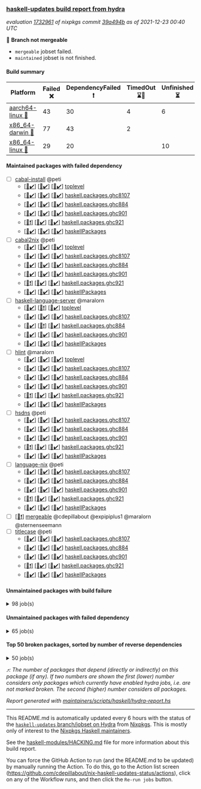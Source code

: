 ### [haskell-updates build report from hydra](https://hydra.nixos.org/jobset/nixpkgs/haskell-updates)
*evaluation [1732961](https://hydra.nixos.org/eval/1732961) of nixpkgs commit [39a494b](https://github.com/NixOS/nixpkgs/commits/39a494bfe14c7b058e243912bafd6890bfeb60eb) as of 2021-12-23 00:40 UTC*

:red_circle: **Branch not mergeable**
  * `mergeable` jobset failed.
  * `maintained` jobset is not finished.

#### Build summary

 | Platform | Failed :x: | DependencyFailed :heavy_exclamation_mark: | TimedOut :hourglass::no_entry_sign: | Unfinished :hourglass_flowing_sand: | Success :heavy_check_mark: | 
 | --- | --- | --- | --- | --- | --- | 
 | [aarch64-linux :iphone:](https://hydra.nixos.org/eval/1732961?filter=.aarch64-linux) | 43 | 30 | 4 | 6 | 7097 | 
 | [x86_64-darwin :apple:](https://hydra.nixos.org/eval/1732961?filter=.x86_64-darwin) | 77 | 43 | 2 |  | 6996 | 
 | [x86_64-linux :penguin:](https://hydra.nixos.org/eval/1732961?filter=.x86_64-linux) | 29 | 20 |  | 10 | 7154 | 
#### Maintained packages with failed dependency
- [ ] [cabal-install](https://hydra.nixos.org/eval/1732961?filter=cabal-install) @peti
  - [[:iphone::heavy_check_mark:]](https://hydra.nixos.org/build/161842705) [[:apple::heavy_check_mark:]](https://hydra.nixos.org/build/161829849) [[:penguin::heavy_check_mark:]](https://hydra.nixos.org/build/161842586) [toplevel](https://hydra.nixos.org/eval/1732961?filter=cabal-install)
  - [[:iphone::heavy_check_mark:]](https://hydra.nixos.org/build/161830776) [[:apple::heavy_check_mark:]](https://hydra.nixos.org/build/161829620) [[:penguin::heavy_check_mark:]](https://hydra.nixos.org/build/161833395) [haskell.packages.ghc8107](https://hydra.nixos.org/eval/1732961?filter=haskell.packages.ghc8107.cabal-install)
  - [[:iphone::heavy_check_mark:]](https://hydra.nixos.org/build/161835203) [[:apple::heavy_check_mark:]](https://hydra.nixos.org/build/161840881) [[:penguin::heavy_check_mark:]](https://hydra.nixos.org/build/161843010) [haskell.packages.ghc884](https://hydra.nixos.org/eval/1732961?filter=haskell.packages.ghc884.cabal-install)
  - [[:iphone::heavy_check_mark:]](https://hydra.nixos.org/build/161834916) [[:apple::heavy_check_mark:]](https://hydra.nixos.org/build/161843542) [[:penguin::heavy_check_mark:]](https://hydra.nixos.org/build/161828750) [haskell.packages.ghc901](https://hydra.nixos.org/eval/1732961?filter=haskell.packages.ghc901.cabal-install)
  - [[:iphone::heavy_exclamation_mark:]](https://hydra.nixos.org/build/161841251) [[:apple::heavy_check_mark:]](https://hydra.nixos.org/build/161832034) [[:penguin::heavy_check_mark:]](https://hydra.nixos.org/build/161836387) [haskell.packages.ghc921](https://hydra.nixos.org/eval/1732961?filter=haskell.packages.ghc921.cabal-install)
  - [[:iphone::heavy_check_mark:]](https://hydra.nixos.org/build/161828902) [[:apple::heavy_check_mark:]](https://hydra.nixos.org/build/161833388) [[:penguin::heavy_check_mark:]](https://hydra.nixos.org/build/161843015) [haskellPackages](https://hydra.nixos.org/eval/1732961?filter=haskellPackages.cabal-install)
- [ ] [cabal2nix](https://hydra.nixos.org/eval/1732961?filter=cabal2nix) @peti
  - [[:iphone::heavy_check_mark:]](https://hydra.nixos.org/build/161973765) [[:apple::heavy_check_mark:]](https://hydra.nixos.org/build/161973759) [[:penguin::heavy_check_mark:]](https://hydra.nixos.org/build/161973763) [toplevel](https://hydra.nixos.org/eval/1732961?filter=cabal2nix)
  - [[:iphone::heavy_check_mark:]](https://hydra.nixos.org/build/161834233) [[:apple::heavy_check_mark:]](https://hydra.nixos.org/build/161841277) [[:penguin::heavy_check_mark:]](https://hydra.nixos.org/build/161841513) [haskell.packages.ghc8107](https://hydra.nixos.org/eval/1732961?filter=haskell.packages.ghc8107.cabal2nix)
  - [[:iphone::heavy_check_mark:]](https://hydra.nixos.org/build/161831039) [[:apple::heavy_check_mark:]](https://hydra.nixos.org/build/161830104) [[:penguin::heavy_check_mark:]](https://hydra.nixos.org/build/161830502) [haskell.packages.ghc884](https://hydra.nixos.org/eval/1732961?filter=haskell.packages.ghc884.cabal2nix)
  - [[:iphone::heavy_check_mark:]](https://hydra.nixos.org/build/161834003) [[:apple::heavy_check_mark:]](https://hydra.nixos.org/build/161838494) [[:penguin::heavy_check_mark:]](https://hydra.nixos.org/build/161832561) [haskell.packages.ghc901](https://hydra.nixos.org/eval/1732961?filter=haskell.packages.ghc901.cabal2nix)
  - [[:iphone::heavy_exclamation_mark:]](https://hydra.nixos.org/build/161835139) [[:apple::heavy_check_mark:]](https://hydra.nixos.org/build/161836352) [[:penguin::heavy_check_mark:]](https://hydra.nixos.org/build/161834011) [haskell.packages.ghc921](https://hydra.nixos.org/eval/1732961?filter=haskell.packages.ghc921.cabal2nix)
  - [[:iphone::heavy_check_mark:]](https://hydra.nixos.org/build/161840957) [[:apple::heavy_check_mark:]](https://hydra.nixos.org/build/161842787) [[:penguin::heavy_check_mark:]](https://hydra.nixos.org/build/161837892) [haskellPackages](https://hydra.nixos.org/eval/1732961?filter=haskellPackages.cabal2nix)
- [ ] [haskell-language-server](https://hydra.nixos.org/eval/1732961?filter=haskell-language-server) @maralorn
  - [[:iphone::heavy_check_mark:]](https://hydra.nixos.org/build/161969950) [[:apple::heavy_exclamation_mark:]](https://hydra.nixos.org/build/161969940) [[:penguin::heavy_check_mark:]](https://hydra.nixos.org/build/161969953) [toplevel](https://hydra.nixos.org/eval/1732961?filter=haskell-language-server)
  - [[:iphone::heavy_check_mark:]](https://hydra.nixos.org/build/161967655) [[:apple::heavy_check_mark:]](https://hydra.nixos.org/build/161967561) [[:penguin::heavy_check_mark:]](https://hydra.nixos.org/build/161967645) [haskell.packages.ghc8107](https://hydra.nixos.org/eval/1732961?filter=haskell.packages.ghc8107.haskell-language-server)
  - [[:iphone::heavy_check_mark:]](https://hydra.nixos.org/build/161967627) [[:apple::heavy_exclamation_mark:]](https://hydra.nixos.org/build/161967656) [[:penguin::heavy_check_mark:]](https://hydra.nixos.org/build/161967585) [haskell.packages.ghc884](https://hydra.nixos.org/eval/1732961?filter=haskell.packages.ghc884.haskell-language-server)
  - [[:iphone::heavy_check_mark:]](https://hydra.nixos.org/build/161969952) [[:apple::heavy_check_mark:]](https://hydra.nixos.org/build/161969937) [[:penguin::heavy_check_mark:]](https://hydra.nixos.org/build/161969948) [haskell.packages.ghc901](https://hydra.nixos.org/eval/1732961?filter=haskell.packages.ghc901.haskell-language-server)
  - [[:iphone::heavy_check_mark:]](https://hydra.nixos.org/build/161967640) [[:apple::heavy_check_mark:]](https://hydra.nixos.org/build/161967550) [[:penguin::heavy_check_mark:]](https://hydra.nixos.org/build/161967587) [haskellPackages](https://hydra.nixos.org/eval/1732961?filter=haskellPackages.haskell-language-server)
- [ ] [hlint](https://hydra.nixos.org/eval/1732961?filter=hlint) @maralorn
  - [[:iphone::heavy_check_mark:]](https://hydra.nixos.org/build/161833031) [[:apple::heavy_check_mark:]](https://hydra.nixos.org/build/161831546) [[:penguin::heavy_check_mark:]](https://hydra.nixos.org/build/161843216) [toplevel](https://hydra.nixos.org/eval/1732961?filter=hlint)
  - [[:iphone::heavy_check_mark:]](https://hydra.nixos.org/build/161833133) [[:apple::heavy_check_mark:]](https://hydra.nixos.org/build/161831595) [[:penguin::heavy_check_mark:]](https://hydra.nixos.org/build/161828988) [haskell.packages.ghc8107](https://hydra.nixos.org/eval/1732961?filter=haskell.packages.ghc8107.hlint)
  - [[:iphone::heavy_check_mark:]](https://hydra.nixos.org/build/161830047) [[:apple::heavy_check_mark:]](https://hydra.nixos.org/build/161840323) [[:penguin::heavy_check_mark:]](https://hydra.nixos.org/build/161830464) [haskell.packages.ghc884](https://hydra.nixos.org/eval/1732961?filter=haskell.packages.ghc884.hlint)
  - [[:iphone::heavy_check_mark:]](https://hydra.nixos.org/build/161922950) [[:apple::heavy_check_mark:]](https://hydra.nixos.org/build/161922951) [[:penguin::heavy_check_mark:]](https://hydra.nixos.org/build/161922949) [haskell.packages.ghc901](https://hydra.nixos.org/eval/1732961?filter=haskell.packages.ghc901.hlint)
  - [[:iphone::heavy_exclamation_mark:]](https://hydra.nixos.org/build/161922952) [[:apple::heavy_check_mark:]](https://hydra.nixos.org/build/161922948) [[:penguin::heavy_check_mark:]](https://hydra.nixos.org/build/161922953) [haskell.packages.ghc921](https://hydra.nixos.org/eval/1732961?filter=haskell.packages.ghc921.hlint)
  - [[:iphone::heavy_check_mark:]](https://hydra.nixos.org/build/161841782) [[:apple::heavy_check_mark:]](https://hydra.nixos.org/build/161841876) [[:penguin::heavy_check_mark:]](https://hydra.nixos.org/build/161841684) [haskellPackages](https://hydra.nixos.org/eval/1732961?filter=haskellPackages.hlint)
- [ ] [hsdns](https://hydra.nixos.org/eval/1732961?filter=hsdns) @peti
  - [[:iphone::heavy_check_mark:]](https://hydra.nixos.org/build/160445928) [[:apple::heavy_check_mark:]](https://hydra.nixos.org/build/160447151) [[:penguin::heavy_check_mark:]](https://hydra.nixos.org/build/160452154) [haskell.packages.ghc8107](https://hydra.nixos.org/eval/1732961?filter=haskell.packages.ghc8107.hsdns)
  - [[:iphone::heavy_check_mark:]](https://hydra.nixos.org/build/160444002) [[:apple::heavy_check_mark:]](https://hydra.nixos.org/build/160445446) [[:penguin::heavy_check_mark:]](https://hydra.nixos.org/build/160448296) [haskell.packages.ghc884](https://hydra.nixos.org/eval/1732961?filter=haskell.packages.ghc884.hsdns)
  - [[:iphone::heavy_check_mark:]](https://hydra.nixos.org/build/160457080) [[:apple::heavy_check_mark:]](https://hydra.nixos.org/build/160453520) [[:penguin::heavy_check_mark:]](https://hydra.nixos.org/build/160440975) [haskell.packages.ghc901](https://hydra.nixos.org/eval/1732961?filter=haskell.packages.ghc901.hsdns)
  - [[:iphone::heavy_exclamation_mark:]](https://hydra.nixos.org/build/161840692) [[:apple::heavy_check_mark:]](https://hydra.nixos.org/build/161841221) [[:penguin::heavy_check_mark:]](https://hydra.nixos.org/build/161837936) [haskell.packages.ghc921](https://hydra.nixos.org/eval/1732961?filter=haskell.packages.ghc921.hsdns)
  - [[:iphone::heavy_check_mark:]](https://hydra.nixos.org/build/160453268) [[:apple::heavy_check_mark:]](https://hydra.nixos.org/build/160452760) [[:penguin::heavy_check_mark:]](https://hydra.nixos.org/build/160436298) [haskellPackages](https://hydra.nixos.org/eval/1732961?filter=haskellPackages.hsdns)
- [ ] [language-nix](https://hydra.nixos.org/eval/1732961?filter=language-nix) @peti
  - [[:iphone::heavy_check_mark:]](https://hydra.nixos.org/build/161829426) [[:apple::heavy_check_mark:]](https://hydra.nixos.org/build/161840333) [[:penguin::heavy_check_mark:]](https://hydra.nixos.org/build/161838000) [haskell.packages.ghc8107](https://hydra.nixos.org/eval/1732961?filter=haskell.packages.ghc8107.language-nix)
  - [[:iphone::heavy_check_mark:]](https://hydra.nixos.org/build/161831948) [[:apple::heavy_check_mark:]](https://hydra.nixos.org/build/161837396) [[:penguin::heavy_check_mark:]](https://hydra.nixos.org/build/161829364) [haskell.packages.ghc884](https://hydra.nixos.org/eval/1732961?filter=haskell.packages.ghc884.language-nix)
  - [[:iphone::heavy_check_mark:]](https://hydra.nixos.org/build/161837401) [[:apple::heavy_check_mark:]](https://hydra.nixos.org/build/161843214) [[:penguin::heavy_check_mark:]](https://hydra.nixos.org/build/161832762) [haskell.packages.ghc901](https://hydra.nixos.org/eval/1732961?filter=haskell.packages.ghc901.language-nix)
  - [[:iphone::heavy_exclamation_mark:]](https://hydra.nixos.org/build/161833875) [[:apple::heavy_check_mark:]](https://hydra.nixos.org/build/161840413) [[:penguin::heavy_check_mark:]](https://hydra.nixos.org/build/161829951) [haskell.packages.ghc921](https://hydra.nixos.org/eval/1732961?filter=haskell.packages.ghc921.language-nix)
  - [[:iphone::heavy_check_mark:]](https://hydra.nixos.org/build/161830253) [[:apple::heavy_check_mark:]](https://hydra.nixos.org/build/161836189) [[:penguin::heavy_check_mark:]](https://hydra.nixos.org/build/161839983) [haskellPackages](https://hydra.nixos.org/eval/1732961?filter=haskellPackages.language-nix)
- [ ] [[:penguin::heavy_exclamation_mark:]](https://hydra.nixos.org/build/161973749) [mergeable](https://hydra.nixos.org/eval/1732961?filter=mergeable) @cdepillabout @expipiplus1 @maralorn @sternenseemann
- [ ] [titlecase](https://hydra.nixos.org/eval/1732961?filter=titlecase) @peti
  - [[:iphone::heavy_check_mark:]](https://hydra.nixos.org/build/161835410) [[:apple::heavy_check_mark:]](https://hydra.nixos.org/build/161835293) [[:penguin::heavy_check_mark:]](https://hydra.nixos.org/build/161830165) [haskell.packages.ghc8107](https://hydra.nixos.org/eval/1732961?filter=haskell.packages.ghc8107.titlecase)
  - [[:iphone::heavy_check_mark:]](https://hydra.nixos.org/build/161841303) [[:apple::heavy_check_mark:]](https://hydra.nixos.org/build/161843219) [[:penguin::heavy_check_mark:]](https://hydra.nixos.org/build/161828706) [haskell.packages.ghc884](https://hydra.nixos.org/eval/1732961?filter=haskell.packages.ghc884.titlecase)
  - [[:iphone::heavy_check_mark:]](https://hydra.nixos.org/build/161835719) [[:apple::heavy_check_mark:]](https://hydra.nixos.org/build/161843037) [[:penguin::heavy_check_mark:]](https://hydra.nixos.org/build/161836554) [haskell.packages.ghc901](https://hydra.nixos.org/eval/1732961?filter=haskell.packages.ghc901.titlecase)
  - [[:iphone::heavy_exclamation_mark:]](https://hydra.nixos.org/build/161840054) [[:apple::heavy_check_mark:]](https://hydra.nixos.org/build/161839280) [[:penguin::heavy_check_mark:]](https://hydra.nixos.org/build/161837087) [haskell.packages.ghc921](https://hydra.nixos.org/eval/1732961?filter=haskell.packages.ghc921.titlecase)
  - [[:iphone::heavy_check_mark:]](https://hydra.nixos.org/build/161836899) [[:apple::heavy_check_mark:]](https://hydra.nixos.org/build/161840133) [[:penguin::heavy_check_mark:]](https://hydra.nixos.org/build/161838398) [haskellPackages](https://hydra.nixos.org/eval/1732961?filter=haskellPackages.titlecase)
#### Unmaintained packages with build failure
<details><summary>98 job(s) </summary>

- [ ] [[:iphone::heavy_check_mark:]](https://hydra.nixos.org/build/161838607) [[:apple::x:]](https://hydra.nixos.org/build/161839006) [[:penguin::x:]](https://hydra.nixos.org/build/161828813) [haskellPackages.sdp](https://hydra.nixos.org/eval/1732961?filter=haskellPackages.sdp)  :arrow_heading_up: 9 | 9
- [ ] [[:iphone::heavy_check_mark:]](https://hydra.nixos.org/build/161842535) [[:apple::x:]](https://hydra.nixos.org/build/161830722) [[:penguin::heavy_check_mark:]](https://hydra.nixos.org/build/161842878) [haskellPackages.junit-xml](https://hydra.nixos.org/eval/1732961?filter=haskellPackages.junit-xml)  :arrow_heading_up: 7 | 9
- [ ] [[:iphone::heavy_check_mark:]](https://hydra.nixos.org/build/161831043) [[:apple::x:]](https://hydra.nixos.org/build/161840078) [[:penguin::heavy_check_mark:]](https://hydra.nixos.org/build/161839192) [haskellPackages.thyme](https://hydra.nixos.org/eval/1732961?filter=haskellPackages.thyme)  :arrow_heading_up: 6 | 15
- [ ] [[:iphone::x:]](https://hydra.nixos.org/build/161837011) [[:apple::x:]](https://hydra.nixos.org/build/161832685) [[:penguin::x:]](https://hydra.nixos.org/build/161829836) [haskellPackages.xmlbf](https://hydra.nixos.org/eval/1732961?filter=haskellPackages.xmlbf)  :arrow_heading_up: 5 | 5
- [ ] [[:iphone::x:]](https://hydra.nixos.org/build/161842075) [[:apple::x:]](https://hydra.nixos.org/build/161843606) [[:penguin::x:]](https://hydra.nixos.org/build/161838748) [haskellPackages.morpheus-graphql-core](https://hydra.nixos.org/eval/1732961?filter=haskellPackages.morpheus-graphql-core)  :arrow_heading_up: 4 | 9
- [ ] [[:iphone::heavy_check_mark:]](https://hydra.nixos.org/build/161841682) [[:apple::x:]](https://hydra.nixos.org/build/161828680) [[:penguin::heavy_check_mark:]](https://hydra.nixos.org/build/161841152) [haskellPackages.exinst](https://hydra.nixos.org/eval/1732961?filter=haskellPackages.exinst)  :arrow_heading_up: 4 | 6
- [ ] [[:iphone::x:]](https://hydra.nixos.org/build/161841554) [[:apple::heavy_check_mark:]](https://hydra.nixos.org/build/161835694) [[:penguin::heavy_check_mark:]](https://hydra.nixos.org/build/161833880) [haskellPackages.ptr-poker](https://hydra.nixos.org/eval/1732961?filter=haskellPackages.ptr-poker)  :arrow_heading_up: 3 | 4
- [ ] [[:iphone::x:]](https://hydra.nixos.org/build/160448126) [[:apple::heavy_check_mark:]](https://hydra.nixos.org/build/160451711) [[:penguin::heavy_check_mark:]](https://hydra.nixos.org/build/160444202) [haskellPackages.long-double](https://hydra.nixos.org/eval/1732961?filter=haskellPackages.long-double)  :arrow_heading_up: 2 | 2
- [ ] [[:iphone::x:]](https://hydra.nixos.org/build/161837278) [[:apple::heavy_check_mark:]](https://hydra.nixos.org/build/161842923) [[:penguin::heavy_check_mark:]](https://hydra.nixos.org/build/161840660) [haskellPackages.OrderedBits](https://hydra.nixos.org/eval/1732961?filter=haskellPackages.OrderedBits)  :arrow_heading_up: 1 | 36
- [ ] [[:iphone::x:]](https://hydra.nixos.org/build/161839020) [[:apple::heavy_check_mark:]](https://hydra.nixos.org/build/161830657) [[:penguin::heavy_check_mark:]](https://hydra.nixos.org/build/161839091) [haskellPackages.quic](https://hydra.nixos.org/eval/1732961?filter=haskellPackages.quic)  :arrow_heading_up: 1 | 2
- [ ] [[:iphone::x:]](https://hydra.nixos.org/build/160442462) [[:apple::x:]](https://hydra.nixos.org/build/160443828) [[:penguin::heavy_check_mark:]](https://hydra.nixos.org/build/160443528) [haskellPackages.easytensor](https://hydra.nixos.org/eval/1732961?filter=haskellPackages.easytensor)  :arrow_heading_up: 1 | 1
- [ ] [[:iphone::heavy_check_mark:]](https://hydra.nixos.org/build/161829736) [[:apple::x:]](https://hydra.nixos.org/build/161833660) [[:penguin::heavy_check_mark:]](https://hydra.nixos.org/build/161838020) [haskellPackages.gi-gdkx11](https://hydra.nixos.org/eval/1732961?filter=haskellPackages.gi-gdkx11)  :arrow_heading_up: 1 | 1
- [ ] [[:iphone::heavy_check_mark:]](https://hydra.nixos.org/build/160448163) [[:apple::x:]](https://hydra.nixos.org/build/160437057) [[:penguin::heavy_check_mark:]](https://hydra.nixos.org/build/160452899) [haskellPackages.keep-alive](https://hydra.nixos.org/eval/1732961?filter=haskellPackages.keep-alive)  :arrow_heading_up: 1 | 1
- [ ] [[:iphone::heavy_check_mark:]](https://hydra.nixos.org/build/161829201) [[:apple::x:]](https://hydra.nixos.org/build/161832316) [[:penguin::heavy_check_mark:]](https://hydra.nixos.org/build/161837950) [haskellPackages.loc](https://hydra.nixos.org/eval/1732961?filter=haskellPackages.loc)  :arrow_heading_up: 1 | 1
- [ ] [[:iphone::x:]](https://hydra.nixos.org/build/161840087) [[:apple::x:]](https://hydra.nixos.org/build/161839894) [[:penguin::x:]](https://hydra.nixos.org/build/161839046) [haskellPackages.memory-cd](https://hydra.nixos.org/eval/1732961?filter=haskellPackages.memory-cd)  :arrow_heading_up: 1 | 1
- [ ] [[:iphone::x:]](https://hydra.nixos.org/build/161838023) [[:apple::heavy_check_mark:]](https://hydra.nixos.org/build/161839197) [[:penguin::heavy_check_mark:]](https://hydra.nixos.org/build/161835611) [haskellPackages.nlopt-haskell](https://hydra.nixos.org/eval/1732961?filter=haskellPackages.nlopt-haskell)  :arrow_heading_up: 1 | 1
- [ ] [[:iphone::heavy_check_mark:]](https://hydra.nixos.org/build/161828612) [[:apple::x:]](https://hydra.nixos.org/build/161836179) [[:penguin::heavy_check_mark:]](https://hydra.nixos.org/build/161835208) [haskellPackages.opencv](https://hydra.nixos.org/eval/1732961?filter=haskellPackages.opencv)  :arrow_heading_up: 1 | 1
- [ ] [[:iphone::heavy_check_mark:]](https://hydra.nixos.org/build/161841464) [[:apple::x:]](https://hydra.nixos.org/build/161829608) [[:penguin::heavy_check_mark:]](https://hydra.nixos.org/build/161837998) [haskellPackages.sequence-formats](https://hydra.nixos.org/eval/1732961?filter=haskellPackages.sequence-formats)  :arrow_heading_up: 1 | 1
- [ ] [[:iphone::x:]](https://hydra.nixos.org/build/161843467) [[:apple::heavy_check_mark:]](https://hydra.nixos.org/build/161842070) [[:penguin::heavy_check_mark:]](https://hydra.nixos.org/build/161834269) [haskellPackages.stm-queue](https://hydra.nixos.org/eval/1732961?filter=haskellPackages.stm-queue)  :arrow_heading_up: 1 | 1
- [ ] [[:iphone::x:]](https://hydra.nixos.org/build/160448013) [[:apple::heavy_check_mark:]](https://hydra.nixos.org/build/160438602) [[:penguin::heavy_check_mark:]](https://hydra.nixos.org/build/160449591) [haskellPackages.unicode-properties](https://hydra.nixos.org/eval/1732961?filter=haskellPackages.unicode-properties)  :arrow_heading_up: 1 | 1
- [ ] [[:iphone::x:]](https://hydra.nixos.org/build/161830600) [[:apple::heavy_check_mark:]](https://hydra.nixos.org/build/161838844) [[:penguin::heavy_check_mark:]](https://hydra.nixos.org/build/161840468) [haskellPackages.accelerate-llvm](https://hydra.nixos.org/eval/1732961?filter=haskellPackages.accelerate-llvm)  :arrow_heading_up: 0 | 8
- [ ] [[:iphone::x:]](https://hydra.nixos.org/build/160437233) [[:apple::heavy_check_mark:]](https://hydra.nixos.org/build/160455941) [[:penguin::heavy_check_mark:]](https://hydra.nixos.org/build/160449533) [haskellPackages.freetype2](https://hydra.nixos.org/eval/1732961?filter=haskellPackages.freetype2)  :arrow_heading_up: 0 | 7
- [ ] [[:iphone::heavy_check_mark:]](https://hydra.nixos.org/build/161840621) [[:apple::x:]](https://hydra.nixos.org/build/161838168) [[:penguin::heavy_check_mark:]](https://hydra.nixos.org/build/161833336) [haskellPackages.pipes-zlib](https://hydra.nixos.org/eval/1732961?filter=haskellPackages.pipes-zlib)  :arrow_heading_up: 0 | 6
- [ ] [[:iphone::heavy_check_mark:]](https://hydra.nixos.org/build/160450166) [[:apple::x:]](https://hydra.nixos.org/build/160442283) [[:penguin::heavy_check_mark:]](https://hydra.nixos.org/build/160453763) [haskellPackages.hmidi](https://hydra.nixos.org/eval/1732961?filter=haskellPackages.hmidi)  :arrow_heading_up: 0 | 4
- [ ] [[:iphone::heavy_check_mark:]](https://hydra.nixos.org/build/161834715) [[:apple::x:]](https://hydra.nixos.org/build/161835980) [[:penguin::heavy_check_mark:]](https://hydra.nixos.org/build/161840398) [haskellPackages.zip](https://hydra.nixos.org/eval/1732961?filter=haskellPackages.zip)  :arrow_heading_up: 0 | 4
- [ ] [[:iphone::heavy_check_mark:]](https://hydra.nixos.org/build/161833808) [[:apple::heavy_check_mark:]](https://hydra.nixos.org/build/161832332) [[:penguin::x:]](https://hydra.nixos.org/build/161837670) [haskellPackages.cryptostore](https://hydra.nixos.org/eval/1732961?filter=haskellPackages.cryptostore)  :arrow_heading_up: 0 | 3
- [ ] [[:iphone::heavy_check_mark:]](https://hydra.nixos.org/build/161841083) [[:apple::x:]](https://hydra.nixos.org/build/161833547) [[:penguin::heavy_check_mark:]](https://hydra.nixos.org/build/161843604) [haskellPackages.posix-socket](https://hydra.nixos.org/eval/1732961?filter=haskellPackages.posix-socket)  :arrow_heading_up: 0 | 2
- [ ] [[:iphone::heavy_check_mark:]](https://hydra.nixos.org/build/160972686) [[:apple::x:]](https://hydra.nixos.org/build/160971892) [[:penguin::heavy_check_mark:]](https://hydra.nixos.org/build/160971911) [haskellPackages.hamid](https://hydra.nixos.org/eval/1732961?filter=haskellPackages.hamid)  :arrow_heading_up: 0 | 1
- [ ] [[:iphone::heavy_check_mark:]](https://hydra.nixos.org/build/161842964) [[:apple::x:]](https://hydra.nixos.org/build/161843708) [[:penguin::heavy_check_mark:]](https://hydra.nixos.org/build/161837268) [haskellPackages.hmatrix-morpheus](https://hydra.nixos.org/eval/1732961?filter=haskellPackages.hmatrix-morpheus)  :arrow_heading_up: 0 | 1
- [ ] [[:iphone::heavy_check_mark:]](https://hydra.nixos.org/build/160442877) [[:apple::x:]](https://hydra.nixos.org/build/160452654) [[:penguin::heavy_check_mark:]](https://hydra.nixos.org/build/160445961) [haskellPackages.huckleberry](https://hydra.nixos.org/eval/1732961?filter=haskellPackages.huckleberry)  :arrow_heading_up: 0 | 1
- [ ] [[:iphone::x:]](https://hydra.nixos.org/build/160456686) [[:apple::heavy_check_mark:]](https://hydra.nixos.org/build/160440055) [[:penguin::heavy_check_mark:]](https://hydra.nixos.org/build/160447009) [haskellPackages.picosat](https://hydra.nixos.org/eval/1732961?filter=haskellPackages.picosat)  :arrow_heading_up: 0 | 1
- [ ] [[:iphone::heavy_check_mark:]](https://hydra.nixos.org/build/160435978) [[:apple::x:]](https://hydra.nixos.org/build/160456659) [[:penguin::heavy_check_mark:]](https://hydra.nixos.org/build/160455939) [haskellPackages.select](https://hydra.nixos.org/eval/1732961?filter=haskellPackages.select)  :arrow_heading_up: 0 | 1
- [ ] [[:iphone::heavy_check_mark:]](https://hydra.nixos.org/build/161832613) [[:apple::x:]](https://hydra.nixos.org/build/161828895) [[:penguin::heavy_check_mark:]](https://hydra.nixos.org/build/161830645) [haskellPackages.sysinfo](https://hydra.nixos.org/eval/1732961?filter=haskellPackages.sysinfo)  :arrow_heading_up: 0 | 1
- [ ] [[:iphone::heavy_check_mark:]](https://hydra.nixos.org/build/161842919) [[:apple::x:]](https://hydra.nixos.org/build/161835427) [[:penguin::heavy_check_mark:]](https://hydra.nixos.org/build/161830172) [haskellPackages.FractalArt](https://hydra.nixos.org/eval/1732961?filter=haskellPackages.FractalArt) 
- [ ] [[:iphone::x:]](https://hydra.nixos.org/build/161832386) [[:apple::x:]](https://hydra.nixos.org/build/161830028) [[:penguin::x:]](https://hydra.nixos.org/build/161837619) [haskellPackages.HUnit-Plus](https://hydra.nixos.org/eval/1732961?filter=haskellPackages.HUnit-Plus) 
- [ ] [[:iphone::x:]](https://hydra.nixos.org/build/160456993) [[:apple::heavy_check_mark:]](https://hydra.nixos.org/build/160445303) [[:penguin::heavy_check_mark:]](https://hydra.nixos.org/build/160444768) [haskellPackages.HsASA](https://hydra.nixos.org/eval/1732961?filter=haskellPackages.HsASA) 
- [ ] [[:iphone::x:]](https://hydra.nixos.org/build/161838800) [[:apple::x:]](https://hydra.nixos.org/build/161838960) [[:penguin::x:]](https://hydra.nixos.org/build/161838517) [haskellPackages.adblock2privoxy](https://hydra.nixos.org/eval/1732961?filter=haskellPackages.adblock2privoxy) 
- [ ] [[:iphone::x:]](https://hydra.nixos.org/build/161841271) [[:apple::x:]](https://hydra.nixos.org/build/161829014) [[:penguin::x:]](https://hydra.nixos.org/build/161835571) [haskellPackages.aeson-deriving](https://hydra.nixos.org/eval/1732961?filter=haskellPackages.aeson-deriving) 
- [ ] [[:iphone::x:]](https://hydra.nixos.org/build/161842955) [[:apple::x:]](https://hydra.nixos.org/build/161842403) [[:penguin::x:]](https://hydra.nixos.org/build/161834405) [haskellPackages.aeson-quick](https://hydra.nixos.org/eval/1732961?filter=haskellPackages.aeson-quick) 
- [ ] [[:iphone::heavy_check_mark:]](https://hydra.nixos.org/build/161832622) [[:apple::x:]](https://hydra.nixos.org/build/161840236) [[:penguin::heavy_check_mark:]](https://hydra.nixos.org/build/161830126) [haskellPackages.chiphunk](https://hydra.nixos.org/eval/1732961?filter=haskellPackages.chiphunk) 
- [ ] [[:iphone::heavy_check_mark:]](https://hydra.nixos.org/build/160447613) [[:apple::x:]](https://hydra.nixos.org/build/160436808) [[:penguin::heavy_check_mark:]](https://hydra.nixos.org/build/160452859) [haskellPackages.discount](https://hydra.nixos.org/eval/1732961?filter=haskellPackages.discount) 
- [ ] [[:iphone::heavy_check_mark:]](https://hydra.nixos.org/build/161842761) [[:apple::x:]](https://hydra.nixos.org/build/161834427) [[:penguin::heavy_check_mark:]](https://hydra.nixos.org/build/161834776) [haskellPackages.diskhash](https://hydra.nixos.org/eval/1732961?filter=haskellPackages.diskhash) 
- [ ] [[:iphone::x:]](https://hydra.nixos.org/build/161832282) [[:apple::x:]](https://hydra.nixos.org/build/161830639) [[:penguin::x:]](https://hydra.nixos.org/build/161829766) [haskellPackages.dropbox](https://hydra.nixos.org/eval/1732961?filter=haskellPackages.dropbox) 
- [ ] [[:iphone::heavy_check_mark:]](https://hydra.nixos.org/build/161835835) [[:apple::x:]](https://hydra.nixos.org/build/161842945) [[:penguin::heavy_check_mark:]](https://hydra.nixos.org/build/161840870) [haskellPackages.epub-tools](https://hydra.nixos.org/eval/1732961?filter=haskellPackages.epub-tools) 
- [ ] [[:iphone::heavy_check_mark:]](https://hydra.nixos.org/build/160438289) [[:apple::x:]](https://hydra.nixos.org/build/160448937) [[:penguin::heavy_check_mark:]](https://hydra.nixos.org/build/160438105) [haskellPackages.float128](https://hydra.nixos.org/eval/1732961?filter=haskellPackages.float128) 
- [ ] [[:iphone::x:]](https://hydra.nixos.org/build/161829588) [[:apple::x:]](https://hydra.nixos.org/build/161829957) [[:penguin::x:]](https://hydra.nixos.org/build/161830159) [haskellPackages.futhark-manifest](https://hydra.nixos.org/eval/1732961?filter=haskellPackages.futhark-manifest) 
- [ ] [[:iphone::heavy_check_mark:]](https://hydra.nixos.org/build/161970000) [[:apple::x:]](https://hydra.nixos.org/build/161970056) [[:penguin::heavy_check_mark:]](https://hydra.nixos.org/build/161970108) [haskellPackages.gerrit](https://hydra.nixos.org/eval/1732961?filter=haskellPackages.gerrit) 
- [ ] [[:iphone::x:]](https://hydra.nixos.org/build/161842651) [[:apple::x:]](https://hydra.nixos.org/build/161833899) [[:penguin::x:]](https://hydra.nixos.org/build/161832831) [haskellPackages.gingersnap](https://hydra.nixos.org/eval/1732961?filter=haskellPackages.gingersnap) 
- [ ] [[:iphone::x:]](https://hydra.nixos.org/build/160440618) [[:penguin::heavy_check_mark:]](https://hydra.nixos.org/build/160445846) [haskellPackages.gnome-keyring](https://hydra.nixos.org/eval/1732961?filter=haskellPackages.gnome-keyring) 
- [ ] [[:iphone::heavy_check_mark:]](https://hydra.nixos.org/build/161839762) [[:apple::x:]](https://hydra.nixos.org/build/161833160) [[:penguin::heavy_check_mark:]](https://hydra.nixos.org/build/161838686) [haskellPackages.gtk-traymanager](https://hydra.nixos.org/eval/1732961?filter=haskellPackages.gtk-traymanager) 
- [ ] [[:iphone::x:]](https://hydra.nixos.org/build/161830764) [[:apple::x:]](https://hydra.nixos.org/build/161834643) [[:penguin::x:]](https://hydra.nixos.org/build/161828728) [haskellPackages.haskell-postgis](https://hydra.nixos.org/eval/1732961?filter=haskellPackages.haskell-postgis) 
- [ ] [[:iphone::heavy_check_mark:]](https://hydra.nixos.org/build/160439838) [[:apple::x:]](https://hydra.nixos.org/build/160441480) [[:penguin::heavy_check_mark:]](https://hydra.nixos.org/build/160444226) [haskellPackages.hid](https://hydra.nixos.org/eval/1732961?filter=haskellPackages.hid) 
- [ ] [[:iphone::heavy_check_mark:]](https://hydra.nixos.org/build/161837335) [[:apple::x:]](https://hydra.nixos.org/build/161841730) [[:penguin::heavy_check_mark:]](https://hydra.nixos.org/build/161830204) [haskellPackages.higher-leveldb](https://hydra.nixos.org/eval/1732961?filter=haskellPackages.higher-leveldb) 
- [ ] [[:iphone::heavy_check_mark:]](https://hydra.nixos.org/build/161834468) [[:apple::x:]](https://hydra.nixos.org/build/161838754) [[:penguin::heavy_check_mark:]](https://hydra.nixos.org/build/161840374) [haskellPackages.highlight](https://hydra.nixos.org/eval/1732961?filter=haskellPackages.highlight) 
- [ ] [[:iphone::heavy_check_mark:]](https://hydra.nixos.org/build/161836771) [[:apple::x:]](https://hydra.nixos.org/build/161843437) [[:penguin::heavy_check_mark:]](https://hydra.nixos.org/build/161843427) [haskellPackages.hinotify-conduit](https://hydra.nixos.org/eval/1732961?filter=haskellPackages.hinotify-conduit) 
- [ ] [[:iphone::heavy_check_mark:]](https://hydra.nixos.org/build/161967544) [[:apple::heavy_check_mark:]](https://hydra.nixos.org/build/161967630) [[:penguin::x:]](https://hydra.nixos.org/build/161967543) [haskellPackages.hls-rename-plugin](https://hydra.nixos.org/eval/1732961?filter=haskellPackages.hls-rename-plugin) 
- [ ] [[:iphone::heavy_check_mark:]](https://hydra.nixos.org/build/161829025) [[:apple::heavy_check_mark:]](https://hydra.nixos.org/build/161841302) [[:penguin::x:]](https://hydra.nixos.org/build/161831753) [haskellPackages.hmatrix-backprop](https://hydra.nixos.org/eval/1732961?filter=haskellPackages.hmatrix-backprop) 
- [ ] [[:iphone::x:]](https://hydra.nixos.org/build/161843629) [[:apple::x:]](https://hydra.nixos.org/build/161830468) [[:penguin::x:]](https://hydra.nixos.org/build/161842287) [haskellPackages.hpack-dhall](https://hydra.nixos.org/eval/1732961?filter=haskellPackages.hpack-dhall) 
- [ ] [[:iphone::x:]](https://hydra.nixos.org/build/161837249) [[:apple::heavy_check_mark:]](https://hydra.nixos.org/build/161833813) [[:penguin::heavy_check_mark:]](https://hydra.nixos.org/build/161842647) [haskellPackages.hq](https://hydra.nixos.org/eval/1732961?filter=haskellPackages.hq) 
- [ ] [[:iphone::heavy_check_mark:]](https://hydra.nixos.org/build/161836332) [[:apple::x:]](https://hydra.nixos.org/build/161842229) [[:penguin::heavy_check_mark:]](https://hydra.nixos.org/build/161831601) [haskellPackages.hs](https://hydra.nixos.org/eval/1732961?filter=haskellPackages.hs) 
- [ ] [[:iphone::x:]](https://hydra.nixos.org/build/161836531) [[:apple::x:]](https://hydra.nixos.org/build/161831148) [[:penguin::x:]](https://hydra.nixos.org/build/161837970) [haskellPackages.hschema-aeson](https://hydra.nixos.org/eval/1732961?filter=haskellPackages.hschema-aeson) 
- [ ] [[:iphone::heavy_check_mark:]](https://hydra.nixos.org/build/160450547) [[:apple::x:]](https://hydra.nixos.org/build/160444061) [[:penguin::heavy_check_mark:]](https://hydra.nixos.org/build/160447603) [haskellPackages.hsshellscript](https://hydra.nixos.org/eval/1732961?filter=haskellPackages.hsshellscript) 
- [ ] [[:iphone::heavy_check_mark:]](https://hydra.nixos.org/build/160451772) [[:apple::x:]](https://hydra.nixos.org/build/160442259) [[:penguin::heavy_check_mark:]](https://hydra.nixos.org/build/160443901) [haskellPackages.hssourceinfo](https://hydra.nixos.org/eval/1732961?filter=haskellPackages.hssourceinfo) 
- [ ] [[:iphone::x:]](https://hydra.nixos.org/build/161835009) [[:apple::heavy_check_mark:]](https://hydra.nixos.org/build/161828631) [[:penguin::x:]](https://hydra.nixos.org/build/161840727) [haskellPackages.http-api-data-qq](https://hydra.nixos.org/eval/1732961?filter=haskellPackages.http-api-data-qq) 
- [ ] [[:iphone::heavy_check_mark:]](https://hydra.nixos.org/build/161838920) [[:apple::x:]](https://hydra.nixos.org/build/161830899) [[:penguin::heavy_check_mark:]](https://hydra.nixos.org/build/161840828) [haskellPackages.ipcvar](https://hydra.nixos.org/eval/1732961?filter=haskellPackages.ipcvar) 
- [ ] [[:iphone::x:]](https://hydra.nixos.org/build/161836177) [[:apple::x:]](https://hydra.nixos.org/build/161840894) [[:penguin::x:]](https://hydra.nixos.org/build/161841243) [haskellPackages.json-to-haskell](https://hydra.nixos.org/eval/1732961?filter=haskellPackages.json-to-haskell) 
- [ ] [[:iphone::heavy_check_mark:]](https://hydra.nixos.org/build/161831784) [[:apple::x:]](https://hydra.nixos.org/build/161839138) [[:penguin::heavy_check_mark:]](https://hydra.nixos.org/build/161837681) [haskellPackages.leveldb-haskell-fork](https://hydra.nixos.org/eval/1732961?filter=haskellPackages.leveldb-haskell-fork) 
- [ ] [[:iphone::heavy_check_mark:]](https://hydra.nixos.org/build/160454018) [[:apple::x:]](https://hydra.nixos.org/build/160437642) [[:penguin::heavy_check_mark:]](https://hydra.nixos.org/build/160440164) [haskellPackages.linux-framebuffer](https://hydra.nixos.org/eval/1732961?filter=haskellPackages.linux-framebuffer) 
- [ ] [[:iphone::heavy_check_mark:]](https://hydra.nixos.org/build/161842124) [[:apple::x:]](https://hydra.nixos.org/build/161840583) [[:penguin::heavy_check_mark:]](https://hydra.nixos.org/build/161829971) [haskellPackages.mediawiki2latex](https://hydra.nixos.org/eval/1732961?filter=haskellPackages.mediawiki2latex) 
- [ ] [[:iphone::heavy_check_mark:]](https://hydra.nixos.org/build/161833711) [[:apple::x:]](https://hydra.nixos.org/build/161838471) [[:penguin::heavy_check_mark:]](https://hydra.nixos.org/build/161840289) [haskellPackages.mercury-api](https://hydra.nixos.org/eval/1732961?filter=haskellPackages.mercury-api) 
- [ ] [[:iphone::x:]](https://hydra.nixos.org/build/161833167) [[:apple::x:]](https://hydra.nixos.org/build/161835883) [[:penguin::x:]](https://hydra.nixos.org/build/161830795) [haskellPackages.minio-hs](https://hydra.nixos.org/eval/1732961?filter=haskellPackages.minio-hs) 
- [ ] [[:iphone::x:]](https://hydra.nixos.org/build/161842790) [[:apple::x:]](https://hydra.nixos.org/build/161829512) [[:penguin::x:]](https://hydra.nixos.org/build/161841316) [haskellPackages.monad-throw-exit](https://hydra.nixos.org/eval/1732961?filter=haskellPackages.monad-throw-exit) 
- [ ] [[:iphone::heavy_check_mark:]](https://hydra.nixos.org/build/161833513) [[:apple::x:]](https://hydra.nixos.org/build/161835931) [[:penguin::heavy_check_mark:]](https://hydra.nixos.org/build/161835879) [haskellPackages.nano-cryptr](https://hydra.nixos.org/eval/1732961?filter=haskellPackages.nano-cryptr) 
- [ ] [[:iphone::x:]](https://hydra.nixos.org/build/161831357) [[:apple::x:]](https://hydra.nixos.org/build/161835240) [[:penguin::x:]](https://hydra.nixos.org/build/161837819) [haskellPackages.opentracing-jaeger](https://hydra.nixos.org/eval/1732961?filter=haskellPackages.opentracing-jaeger) 
- [ ] [[:iphone::x:]](https://hydra.nixos.org/build/161833516) [[:apple::x:]](https://hydra.nixos.org/build/161840167) [[:penguin::x:]](https://hydra.nixos.org/build/161833832) [haskellPackages.opentracing-zipkin-v1](https://hydra.nixos.org/eval/1732961?filter=haskellPackages.opentracing-zipkin-v1) 
- [ ] [[:iphone::x:]](https://hydra.nixos.org/build/161830383) [[:apple::x:]](https://hydra.nixos.org/build/161834772) [[:penguin::x:]](https://hydra.nixos.org/build/161829012) [haskellPackages.owoify-hs](https://hydra.nixos.org/eval/1732961?filter=haskellPackages.owoify-hs) 
- [ ] [[:iphone::x:]](https://hydra.nixos.org/build/161838343) [[:apple::x:]](https://hydra.nixos.org/build/161833924) [[:penguin::x:]](https://hydra.nixos.org/build/161837388) [haskellPackages.pandora-io](https://hydra.nixos.org/eval/1732961?filter=haskellPackages.pandora-io) 
- [ ] [[:iphone::x:]](https://hydra.nixos.org/build/161832630) [[:apple::x:]](https://hydra.nixos.org/build/161842053) [[:penguin::x:]](https://hydra.nixos.org/build/161843626) [haskellPackages.parse](https://hydra.nixos.org/eval/1732961?filter=haskellPackages.parse) 
- [ ] [[:iphone::heavy_check_mark:]](https://hydra.nixos.org/build/161842268) [[:apple::x:]](https://hydra.nixos.org/build/161835105) [[:penguin::heavy_check_mark:]](https://hydra.nixos.org/build/161840059) [haskellPackages.persistent-pagination](https://hydra.nixos.org/eval/1732961?filter=haskellPackages.persistent-pagination) 
- [ ] [[:iphone::heavy_check_mark:]](https://hydra.nixos.org/build/161841662) [[:apple::x:]](https://hydra.nixos.org/build/161837922) [[:penguin::heavy_check_mark:]](https://hydra.nixos.org/build/161829422) [haskellPackages.ping-wrapper](https://hydra.nixos.org/eval/1732961?filter=haskellPackages.ping-wrapper) 
- [ ] [[:iphone::x:]](https://hydra.nixos.org/build/161835587) [[:apple::heavy_check_mark:]](https://hydra.nixos.org/build/161835002) [[:penguin::heavy_check_mark:]](https://hydra.nixos.org/build/161829046) [haskellPackages.poker](https://hydra.nixos.org/eval/1732961?filter=haskellPackages.poker) 
- [ ] [[:iphone::heavy_check_mark:]](https://hydra.nixos.org/build/161838893) [[:apple::x:]](https://hydra.nixos.org/build/161833526) [[:penguin::heavy_check_mark:]](https://hydra.nixos.org/build/161837642) [haskellPackages.posix-timer](https://hydra.nixos.org/eval/1732961?filter=haskellPackages.posix-timer) 
- [ ] [[:iphone::x:]](https://hydra.nixos.org/build/161840126) [[:apple::x:]](https://hydra.nixos.org/build/161836687) [[:penguin::x:]](https://hydra.nixos.org/build/161842153) [haskellPackages.prairie](https://hydra.nixos.org/eval/1732961?filter=haskellPackages.prairie) 
- [ ] [[:iphone::heavy_check_mark:]](https://hydra.nixos.org/build/161837849) [[:apple::x:]](https://hydra.nixos.org/build/161831653) [[:penguin::heavy_check_mark:]](https://hydra.nixos.org/build/161842299) [haskellPackages.procex](https://hydra.nixos.org/eval/1732961?filter=haskellPackages.procex) 
- [ ] [[:iphone::heavy_check_mark:]](https://hydra.nixos.org/build/161840450) [[:apple::x:]](https://hydra.nixos.org/build/161835108) [[:penguin::heavy_check_mark:]](https://hydra.nixos.org/build/161836957) [haskellPackages.pthread](https://hydra.nixos.org/eval/1732961?filter=haskellPackages.pthread) 
- [ ] [[:iphone::x:]](https://hydra.nixos.org/build/160447596) [[:apple::heavy_check_mark:]](https://hydra.nixos.org/build/160447064) [[:penguin::heavy_check_mark:]](https://hydra.nixos.org/build/160447489) [haskellPackages.risc386](https://hydra.nixos.org/eval/1732961?filter=haskellPackages.risc386) 
- [ ] [[:iphone::heavy_check_mark:]](https://hydra.nixos.org/build/161831952) [[:apple::x:]](https://hydra.nixos.org/build/161833674) [[:penguin::heavy_check_mark:]](https://hydra.nixos.org/build/161833195) [haskellPackages.sandwich-webdriver](https://hydra.nixos.org/eval/1732961?filter=haskellPackages.sandwich-webdriver) 
- [ ] [[:iphone::x:]](https://hydra.nixos.org/build/161841334) [[:apple::x:]](https://hydra.nixos.org/build/161840298) [[:penguin::x:]](https://hydra.nixos.org/build/161841561) [haskellPackages.servant-tracing](https://hydra.nixos.org/eval/1732961?filter=haskellPackages.servant-tracing) 
- [ ] [[:iphone::heavy_check_mark:]](https://hydra.nixos.org/build/160446213) [[:apple::x:]](https://hydra.nixos.org/build/160451176) [[:penguin::heavy_check_mark:]](https://hydra.nixos.org/build/160451399) [haskellPackages.sfml-audio](https://hydra.nixos.org/eval/1732961?filter=haskellPackages.sfml-audio) 
- [ ] [[:iphone::heavy_check_mark:]](https://hydra.nixos.org/build/160440396) [[:apple::x:]](https://hydra.nixos.org/build/160442649) [[:penguin::heavy_check_mark:]](https://hydra.nixos.org/build/160442404) [haskellPackages.shared-memory](https://hydra.nixos.org/eval/1732961?filter=haskellPackages.shared-memory) 
- [ ] [[:iphone::x:]](https://hydra.nixos.org/build/161832904) [[:apple::x:]](https://hydra.nixos.org/build/161830362) [[:penguin::x:]](https://hydra.nixos.org/build/161842392) [haskellPackages.sydtest-hspec](https://hydra.nixos.org/eval/1732961?filter=haskellPackages.sydtest-hspec) 
- [ ] [[:iphone::heavy_check_mark:]](https://hydra.nixos.org/build/161828660) [[:apple::x:]](https://hydra.nixos.org/build/161837612) [[:penguin::heavy_check_mark:]](https://hydra.nixos.org/build/161835430) [haskellPackages.tailfile-hinotify](https://hydra.nixos.org/eval/1732961?filter=haskellPackages.tailfile-hinotify) 
- [ ] [[:iphone::x:]](https://hydra.nixos.org/build/160440331) [[:apple::heavy_check_mark:]](https://hydra.nixos.org/build/160446697) [[:penguin::heavy_check_mark:]](https://hydra.nixos.org/build/160445012) [haskellPackages.wiringPi](https://hydra.nixos.org/eval/1732961?filter=haskellPackages.wiringPi) 
- [ ] [[:iphone::x:]](https://hydra.nixos.org/build/161840797) [[:apple::heavy_check_mark:]](https://hydra.nixos.org/build/161843173) [[:penguin::heavy_check_mark:]](https://hydra.nixos.org/build/161828575) [haskellPackages.x86-64bit](https://hydra.nixos.org/eval/1732961?filter=haskellPackages.x86-64bit) 
- [ ] [[:iphone::heavy_check_mark:]](https://hydra.nixos.org/build/160450612) [[:apple::x:]](https://hydra.nixos.org/build/160449704) [[:penguin::heavy_check_mark:]](https://hydra.nixos.org/build/160441783) [haskellPackages.xmonad-utils](https://hydra.nixos.org/eval/1732961?filter=haskellPackages.xmonad-utils) 
- [ ] [[:iphone::heavy_check_mark:]](https://hydra.nixos.org/build/160449244) [[:apple::x:]](https://hydra.nixos.org/build/160451183) [[:penguin::heavy_check_mark:]](https://hydra.nixos.org/build/160439938) [haskellPackages.yoga](https://hydra.nixos.org/eval/1732961?filter=haskellPackages.yoga) 
- [ ] [[:iphone::heavy_check_mark:]](https://hydra.nixos.org/build/160440711) [[:apple::x:]](https://hydra.nixos.org/build/160454637) [[:penguin::heavy_check_mark:]](https://hydra.nixos.org/build/160441299) [haskellPackages.zot](https://hydra.nixos.org/eval/1732961?filter=haskellPackages.zot) 
- [ ] [[:iphone::heavy_check_mark:]](https://hydra.nixos.org/build/160439908) [[:apple::x:]](https://hydra.nixos.org/build/160436448) [[:penguin::heavy_check_mark:]](https://hydra.nixos.org/build/160453468) [haskellPackages.zxcvbn-c](https://hydra.nixos.org/eval/1732961?filter=haskellPackages.zxcvbn-c) 
</details>

#### Unmaintained packages with failed dependency
<details><summary>65 job(s) </summary>

- [ ] [[:iphone::heavy_check_mark:]](https://hydra.nixos.org/build/161832258) [[:apple::heavy_exclamation_mark:]](https://hydra.nixos.org/build/161835491) [[:penguin::heavy_check_mark:]](https://hydra.nixos.org/build/161838597) [haskellPackages.pretty-diff](https://hydra.nixos.org/eval/1732961?filter=haskellPackages.pretty-diff)  :arrow_heading_up: 6 | 12
- [ ] [[:iphone::heavy_check_mark:]](https://hydra.nixos.org/build/161842946) [[:apple::heavy_exclamation_mark:]](https://hydra.nixos.org/build/161835114) [[:penguin::heavy_check_mark:]](https://hydra.nixos.org/build/161841996) [haskellPackages.nri-prelude](https://hydra.nixos.org/eval/1732961?filter=haskellPackages.nri-prelude)  :arrow_heading_up: 5 | 7
- [ ] [[:iphone::heavy_check_mark:]](https://hydra.nixos.org/build/161833642) [[:apple::heavy_exclamation_mark:]](https://hydra.nixos.org/build/161843883) [[:penguin::heavy_check_mark:]](https://hydra.nixos.org/build/161829342) [haskellPackages.nri-env-parser](https://hydra.nixos.org/eval/1732961?filter=haskellPackages.nri-env-parser)  :arrow_heading_up: 4 | 6
- [ ] [[:iphone::heavy_check_mark:]](https://hydra.nixos.org/build/161833828) [[:apple::heavy_exclamation_mark:]](https://hydra.nixos.org/build/161835280) [[:penguin::heavy_check_mark:]](https://hydra.nixos.org/build/161837695) [haskellPackages.nri-observability](https://hydra.nixos.org/eval/1732961?filter=haskellPackages.nri-observability)  :arrow_heading_up: 3 | 5
- [ ] [[:iphone::heavy_exclamation_mark:]](https://hydra.nixos.org/build/161834276) [[:apple::heavy_exclamation_mark:]](https://hydra.nixos.org/build/161834990) [[:penguin::heavy_exclamation_mark:]](https://hydra.nixos.org/build/161829725) [haskellPackages.morpheus-graphql-app](https://hydra.nixos.org/eval/1732961?filter=haskellPackages.morpheus-graphql-app)  :arrow_heading_up: 2 | 4
- [ ] [[:iphone::heavy_exclamation_mark:]](https://hydra.nixos.org/build/161834353) [[:apple::heavy_check_mark:]](https://hydra.nixos.org/build/161828647) [[:penguin::heavy_check_mark:]](https://hydra.nixos.org/build/161828993) [haskellPackages.jsonifier](https://hydra.nixos.org/eval/1732961?filter=haskellPackages.jsonifier)  :arrow_heading_up: 2 | 2
- [ ] [[:iphone::heavy_check_mark:]](https://hydra.nixos.org/build/161839633) [[:apple::heavy_exclamation_mark:]](https://hydra.nixos.org/build/161835148) [[:penguin::heavy_exclamation_mark:]](https://hydra.nixos.org/build/161832952) [haskellPackages.sdp-io](https://hydra.nixos.org/eval/1732961?filter=haskellPackages.sdp-io)  :arrow_heading_up: 2 | 2
- [ ] [hoogle](https://hydra.nixos.org/eval/1732961?filter=hoogle)  :arrow_heading_up: 1 | 2
  - [[:iphone::heavy_check_mark:]](https://hydra.nixos.org/build/161834049) [[:apple::heavy_check_mark:]](https://hydra.nixos.org/build/161838174) [[:penguin::heavy_check_mark:]](https://hydra.nixos.org/build/161837774) [haskell.packages.ghc8107](https://hydra.nixos.org/eval/1732961?filter=haskell.packages.ghc8107.hoogle)
  - [[:iphone::heavy_check_mark:]](https://hydra.nixos.org/build/161829388) [[:apple::heavy_check_mark:]](https://hydra.nixos.org/build/161829027) [[:penguin::heavy_check_mark:]](https://hydra.nixos.org/build/161840411) [haskell.packages.ghc884](https://hydra.nixos.org/eval/1732961?filter=haskell.packages.ghc884.hoogle)
  - [[:iphone::heavy_check_mark:]](https://hydra.nixos.org/build/161832544) [[:apple::heavy_check_mark:]](https://hydra.nixos.org/build/161842071) [[:penguin::heavy_check_mark:]](https://hydra.nixos.org/build/161836636) [haskell.packages.ghc901](https://hydra.nixos.org/eval/1732961?filter=haskell.packages.ghc901.hoogle)
  - [[:iphone::heavy_exclamation_mark:]](https://hydra.nixos.org/build/161840166) [[:apple::heavy_check_mark:]](https://hydra.nixos.org/build/161837111) [[:penguin::heavy_check_mark:]](https://hydra.nixos.org/build/161842940) [haskell.packages.ghc921](https://hydra.nixos.org/eval/1732961?filter=haskell.packages.ghc921.hoogle)
  - [[:iphone::heavy_check_mark:]](https://hydra.nixos.org/build/161833986) [[:apple::heavy_check_mark:]](https://hydra.nixos.org/build/161835636) [[:penguin::heavy_check_mark:]](https://hydra.nixos.org/build/161832552) [haskellPackages](https://hydra.nixos.org/eval/1732961?filter=haskellPackages.hoogle)
- [ ] [[:iphone::heavy_check_mark:]](https://hydra.nixos.org/build/161830793) [[:apple::heavy_exclamation_mark:]](https://hydra.nixos.org/build/161835644) [[:penguin::heavy_check_mark:]](https://hydra.nixos.org/build/161833186) [haskellPackages.nri-redis](https://hydra.nixos.org/eval/1732961?filter=haskellPackages.nri-redis)  :arrow_heading_up: 1 | 1
- [ ] [[:iphone::heavy_exclamation_mark:]](https://hydra.nixos.org/build/161832380) [[:apple::heavy_check_mark:]](https://hydra.nixos.org/build/161842232) [[:penguin::heavy_check_mark:]](https://hydra.nixos.org/build/161842370) [haskellPackages.opentelemetry-extra](https://hydra.nixos.org/eval/1732961?filter=haskellPackages.opentelemetry-extra)  :arrow_heading_up: 1 | 1
- [ ] [[:iphone::heavy_check_mark:]](https://hydra.nixos.org/build/161843524) [[:apple::heavy_exclamation_mark:]](https://hydra.nixos.org/build/161832483) [[:penguin::heavy_check_mark:]](https://hydra.nixos.org/build/161839120) [haskellPackages.orgmode-parse](https://hydra.nixos.org/eval/1732961?filter=haskellPackages.orgmode-parse)  :arrow_heading_up: 1 | 1
- [ ] [[:iphone::heavy_check_mark:]](https://hydra.nixos.org/build/161831650) [[:apple::heavy_exclamation_mark:]](https://hydra.nixos.org/build/161841828) [[:penguin::heavy_exclamation_mark:]](https://hydra.nixos.org/build/161839146) [haskellPackages.sdp-hashable](https://hydra.nixos.org/eval/1732961?filter=haskellPackages.sdp-hashable)  :arrow_heading_up: 1 | 1
- [ ] [[:iphone::heavy_exclamation_mark:]](https://hydra.nixos.org/build/161842539) [[:apple::heavy_exclamation_mark:]](https://hydra.nixos.org/build/161829317) [[:penguin::heavy_exclamation_mark:]](https://hydra.nixos.org/build/161833645) [haskellPackages.xmlbf-xeno](https://hydra.nixos.org/eval/1732961?filter=haskellPackages.xmlbf-xeno)  :arrow_heading_up: 1 | 1
- [ ] [[:iphone::heavy_exclamation_mark:]](https://hydra.nixos.org/build/161830903) [[:apple::heavy_check_mark:]](https://hydra.nixos.org/build/161834512) [[:penguin::heavy_check_mark:]](https://hydra.nixos.org/build/161841100) [haskellPackages.PrimitiveArray](https://hydra.nixos.org/eval/1732961?filter=haskellPackages.PrimitiveArray)  :arrow_heading_up: 0 | 35
- [ ] [[:iphone::heavy_exclamation_mark:]](https://hydra.nixos.org/build/161832475) [[:apple::heavy_check_mark:]](https://hydra.nixos.org/build/161839220) [[:penguin::heavy_check_mark:]](https://hydra.nixos.org/build/161830980) [haskellPackages.http3](https://hydra.nixos.org/eval/1732961?filter=haskellPackages.http3)  :arrow_heading_up: 0 | 1
- [ ] [[:iphone::heavy_check_mark:]](https://hydra.nixos.org/build/161838564) [[:apple::heavy_exclamation_mark:]](https://hydra.nixos.org/build/161829576) [[:penguin::heavy_check_mark:]](https://hydra.nixos.org/build/161843679) [haskellPackages.keenser](https://hydra.nixos.org/eval/1732961?filter=haskellPackages.keenser)  :arrow_heading_up: 0 | 1
- [ ] [[:iphone::heavy_check_mark:]](https://hydra.nixos.org/build/161833254) [[:apple::heavy_exclamation_mark:]](https://hydra.nixos.org/build/161837096) [[:penguin::heavy_check_mark:]](https://hydra.nixos.org/build/161834635) [haskellPackages.antiope-es](https://hydra.nixos.org/eval/1732961?filter=haskellPackages.antiope-es) 
- [ ] [cabal2nix-unstable](https://hydra.nixos.org/eval/1732961?filter=cabal2nix-unstable) 
  - [[:iphone::heavy_check_mark:]](https://hydra.nixos.org/build/161973710) [[:apple::heavy_check_mark:]](https://hydra.nixos.org/build/161973720) [[:penguin::heavy_check_mark:]](https://hydra.nixos.org/build/161973732) [haskell.packages.ghc8107](https://hydra.nixos.org/eval/1732961?filter=haskell.packages.ghc8107.cabal2nix-unstable)
  - [[:iphone::heavy_check_mark:]](https://hydra.nixos.org/build/161973740) [[:apple::heavy_check_mark:]](https://hydra.nixos.org/build/161973747) [[:penguin::heavy_check_mark:]](https://hydra.nixos.org/build/161973712) [haskell.packages.ghc884](https://hydra.nixos.org/eval/1732961?filter=haskell.packages.ghc884.cabal2nix-unstable)
  - [[:iphone::heavy_check_mark:]](https://hydra.nixos.org/build/161973711) [[:apple::heavy_check_mark:]](https://hydra.nixos.org/build/161973725) [[:penguin::heavy_check_mark:]](https://hydra.nixos.org/build/161973730) [haskell.packages.ghc901](https://hydra.nixos.org/eval/1732961?filter=haskell.packages.ghc901.cabal2nix-unstable)
  - [[:iphone::heavy_exclamation_mark:]](https://hydra.nixos.org/build/161973733) [[:apple::heavy_check_mark:]](https://hydra.nixos.org/build/161973748) [[:penguin::heavy_check_mark:]](https://hydra.nixos.org/build/161973728) [haskell.packages.ghc921](https://hydra.nixos.org/eval/1732961?filter=haskell.packages.ghc921.cabal2nix-unstable)
  - [[:iphone::heavy_check_mark:]](https://hydra.nixos.org/build/161973755) [[:apple::heavy_check_mark:]](https://hydra.nixos.org/build/161973744) [[:penguin::heavy_check_mark:]](https://hydra.nixos.org/build/161973715) [haskellPackages](https://hydra.nixos.org/eval/1732961?filter=haskellPackages.cabal2nix-unstable)
- [ ] [[:iphone::heavy_exclamation_mark:]](https://hydra.nixos.org/build/161831908) [[:apple::heavy_exclamation_mark:]](https://hydra.nixos.org/build/161836692) [[:penguin::heavy_exclamation_mark:]](https://hydra.nixos.org/build/161834747) [haskellPackages.cryptonite-cd](https://hydra.nixos.org/eval/1732961?filter=haskellPackages.cryptonite-cd) 
- [ ] [[:iphone::heavy_exclamation_mark:]](https://hydra.nixos.org/build/161839030) [[:apple::heavy_exclamation_mark:]](https://hydra.nixos.org/build/161831866) [[:penguin::heavy_exclamation_mark:]](https://hydra.nixos.org/build/161831305) [haskellPackages.df1-html](https://hydra.nixos.org/eval/1732961?filter=haskellPackages.df1-html) 
- [ ] [[:iphone::heavy_exclamation_mark:]](https://hydra.nixos.org/build/160450414) [[:apple::heavy_exclamation_mark:]](https://hydra.nixos.org/build/160442758) [[:penguin::heavy_check_mark:]](https://hydra.nixos.org/build/160438574) [haskellPackages.easytensor-vulkan](https://hydra.nixos.org/eval/1732961?filter=haskellPackages.easytensor-vulkan) 
- [ ] [[:iphone::heavy_check_mark:]](https://hydra.nixos.org/build/161833857) [[:apple::heavy_exclamation_mark:]](https://hydra.nixos.org/build/161836366) [[:penguin::heavy_check_mark:]](https://hydra.nixos.org/build/161841942) [haskellPackages.exinst-aeson](https://hydra.nixos.org/eval/1732961?filter=haskellPackages.exinst-aeson) 
- [ ] [[:iphone::heavy_check_mark:]](https://hydra.nixos.org/build/161843558) [[:apple::heavy_exclamation_mark:]](https://hydra.nixos.org/build/161832851) [[:penguin::heavy_check_mark:]](https://hydra.nixos.org/build/161836775) [haskellPackages.exinst-bytes](https://hydra.nixos.org/eval/1732961?filter=haskellPackages.exinst-bytes) 
- [ ] [[:iphone::heavy_check_mark:]](https://hydra.nixos.org/build/161833032) [[:apple::heavy_exclamation_mark:]](https://hydra.nixos.org/build/161839400) [[:penguin::heavy_check_mark:]](https://hydra.nixos.org/build/161834348) [haskellPackages.exinst-cereal](https://hydra.nixos.org/eval/1732961?filter=haskellPackages.exinst-cereal) 
- [ ] [[:iphone::heavy_check_mark:]](https://hydra.nixos.org/build/161836533) [[:apple::heavy_exclamation_mark:]](https://hydra.nixos.org/build/161829041) [[:penguin::heavy_check_mark:]](https://hydra.nixos.org/build/161836850) [haskellPackages.exinst-serialise](https://hydra.nixos.org/eval/1732961?filter=haskellPackages.exinst-serialise) 
- [ ] [[:iphone::heavy_check_mark:]](https://hydra.nixos.org/build/161833139) [[:apple::heavy_exclamation_mark:]](https://hydra.nixos.org/build/161840389) [[:penguin::heavy_check_mark:]](https://hydra.nixos.org/build/161841918) [haskellPackages.fastparser](https://hydra.nixos.org/eval/1732961?filter=haskellPackages.fastparser) 
- [ ] [[:iphone::heavy_exclamation_mark:]](https://hydra.nixos.org/build/161835338) [[:apple::heavy_check_mark:]](https://hydra.nixos.org/build/161831151) [[:penguin::heavy_check_mark:]](https://hydra.nixos.org/build/161835943) [haskellPackages.hmatrix-nlopt](https://hydra.nixos.org/eval/1732961?filter=haskellPackages.hmatrix-nlopt) 
- [ ] [[:iphone::heavy_exclamation_mark:]](https://hydra.nixos.org/build/161831375) [[:apple::heavy_check_mark:]](https://hydra.nixos.org/build/161834197) [[:penguin::heavy_check_mark:]](https://hydra.nixos.org/build/161837674) [haskellPackages.kmn-programming](https://hydra.nixos.org/eval/1732961?filter=haskellPackages.kmn-programming) 
- [ ] [[:iphone::heavy_exclamation_mark:]](https://hydra.nixos.org/build/161833357) [[:apple::heavy_exclamation_mark:]](https://hydra.nixos.org/build/161840457) [[:penguin::heavy_exclamation_mark:]](https://hydra.nixos.org/build/161839338) [haskellPackages.morpheus-graphql](https://hydra.nixos.org/eval/1732961?filter=haskellPackages.morpheus-graphql) 
- [ ] [[:iphone::heavy_exclamation_mark:]](https://hydra.nixos.org/build/161836653) [[:apple::heavy_exclamation_mark:]](https://hydra.nixos.org/build/161830588) [[:penguin::heavy_exclamation_mark:]](https://hydra.nixos.org/build/161838198) [haskellPackages.morpheus-graphql-client](https://hydra.nixos.org/eval/1732961?filter=haskellPackages.morpheus-graphql-client) 
- [ ] [[:iphone::heavy_exclamation_mark:]](https://hydra.nixos.org/build/161833215) [[:apple::heavy_exclamation_mark:]](https://hydra.nixos.org/build/161833081) [[:penguin::heavy_exclamation_mark:]](https://hydra.nixos.org/build/161841469) [haskellPackages.morpheus-graphql-subscriptions](https://hydra.nixos.org/eval/1732961?filter=haskellPackages.morpheus-graphql-subscriptions) 
- [ ] [[:iphone::heavy_check_mark:]](https://hydra.nixos.org/build/161838799) [[:apple::heavy_exclamation_mark:]](https://hydra.nixos.org/build/161831223) [[:penguin::heavy_check_mark:]](https://hydra.nixos.org/build/161841517) [haskellPackages.nri-http](https://hydra.nixos.org/eval/1732961?filter=haskellPackages.nri-http) 
- [ ] [[:iphone::heavy_check_mark:]](https://hydra.nixos.org/build/161840430) [[:apple::heavy_exclamation_mark:]](https://hydra.nixos.org/build/161831914) [[:penguin::heavy_check_mark:]](https://hydra.nixos.org/build/161833550) [haskellPackages.nri-test-encoding](https://hydra.nixos.org/eval/1732961?filter=haskellPackages.nri-test-encoding) 
- [ ] [[:iphone::heavy_check_mark:]](https://hydra.nixos.org/build/161835680) [[:apple::heavy_exclamation_mark:]](https://hydra.nixos.org/build/161830666) [[:penguin::heavy_check_mark:]](https://hydra.nixos.org/build/161832292) [haskellPackages.opencv-extra](https://hydra.nixos.org/eval/1732961?filter=haskellPackages.opencv-extra) 
- [ ] [[:iphone::heavy_exclamation_mark:]](https://hydra.nixos.org/build/161829063) [[:apple::heavy_check_mark:]](https://hydra.nixos.org/build/161837056) [[:penguin::heavy_check_mark:]](https://hydra.nixos.org/build/161836821) [haskellPackages.opentelemetry-lightstep](https://hydra.nixos.org/eval/1732961?filter=haskellPackages.opentelemetry-lightstep) 
- [ ] [[:iphone::heavy_check_mark:]](https://hydra.nixos.org/build/161830116) [[:apple::heavy_exclamation_mark:]](https://hydra.nixos.org/build/161843662) [[:penguin::heavy_check_mark:]](https://hydra.nixos.org/build/161829134) [haskellPackages.orgstat](https://hydra.nixos.org/eval/1732961?filter=haskellPackages.orgstat) 
- [ ] [[:iphone::heavy_check_mark:]](https://hydra.nixos.org/build/161835543) [[:apple::heavy_exclamation_mark:]](https://hydra.nixos.org/build/161832062) [[:penguin::heavy_check_mark:]](https://hydra.nixos.org/build/161830031) [haskellPackages.postgresql-replicant](https://hydra.nixos.org/eval/1732961?filter=haskellPackages.postgresql-replicant) 
- [ ] [[:iphone::heavy_exclamation_mark:]](https://hydra.nixos.org/build/161835212) [[:apple::heavy_check_mark:]](https://hydra.nixos.org/build/161840714) [[:penguin::heavy_check_mark:]](https://hydra.nixos.org/build/161833694) [haskellPackages.rounded](https://hydra.nixos.org/eval/1732961?filter=haskellPackages.rounded) 
- [ ] [[:iphone::heavy_exclamation_mark:]](https://hydra.nixos.org/build/161842374) [[:apple::heavy_check_mark:]](https://hydra.nixos.org/build/161839309) [[:penguin::heavy_check_mark:]](https://hydra.nixos.org/build/161832424) [haskellPackages.rounded-hw](https://hydra.nixos.org/eval/1732961?filter=haskellPackages.rounded-hw) 
- [ ] [[:iphone::heavy_exclamation_mark:]](https://hydra.nixos.org/build/161834445) [[:apple::heavy_exclamation_mark:]](https://hydra.nixos.org/build/161829163) [[:penguin::heavy_exclamation_mark:]](https://hydra.nixos.org/build/161833074) [haskellPackages.safe-money-xmlbf](https://hydra.nixos.org/eval/1732961?filter=haskellPackages.safe-money-xmlbf) 
- [ ] [[:iphone::heavy_check_mark:]](https://hydra.nixos.org/build/161830276) [[:apple::heavy_exclamation_mark:]](https://hydra.nixos.org/build/161834641) [[:penguin::heavy_check_mark:]](https://hydra.nixos.org/build/161838787) [haskellPackages.scan-metadata](https://hydra.nixos.org/eval/1732961?filter=haskellPackages.scan-metadata) 
- [ ] [[:iphone::heavy_check_mark:]](https://hydra.nixos.org/build/161835618) [[:apple::heavy_exclamation_mark:]](https://hydra.nixos.org/build/161842433) [[:penguin::heavy_exclamation_mark:]](https://hydra.nixos.org/build/161830730) [haskellPackages.sdp-binary](https://hydra.nixos.org/eval/1732961?filter=haskellPackages.sdp-binary) 
- [ ] [[:iphone::heavy_check_mark:]](https://hydra.nixos.org/build/161833499) [[:apple::heavy_exclamation_mark:]](https://hydra.nixos.org/build/161840266) [[:penguin::heavy_exclamation_mark:]](https://hydra.nixos.org/build/161829820) [haskellPackages.sdp-deepseq](https://hydra.nixos.org/eval/1732961?filter=haskellPackages.sdp-deepseq) 
- [ ] [[:iphone::heavy_check_mark:]](https://hydra.nixos.org/build/161838515) [[:apple::heavy_exclamation_mark:]](https://hydra.nixos.org/build/161838031) [[:penguin::heavy_exclamation_mark:]](https://hydra.nixos.org/build/161841134) [haskellPackages.sdp-quickcheck](https://hydra.nixos.org/eval/1732961?filter=haskellPackages.sdp-quickcheck) 
- [ ] [[:iphone::heavy_check_mark:]](https://hydra.nixos.org/build/161835335) [[:apple::heavy_exclamation_mark:]](https://hydra.nixos.org/build/161835478) [[:penguin::heavy_exclamation_mark:]](https://hydra.nixos.org/build/161830219) [haskellPackages.sdp4bytestring](https://hydra.nixos.org/eval/1732961?filter=haskellPackages.sdp4bytestring) 
- [ ] [[:iphone::heavy_check_mark:]](https://hydra.nixos.org/build/161836528) [[:apple::heavy_exclamation_mark:]](https://hydra.nixos.org/build/161839661) [[:penguin::heavy_exclamation_mark:]](https://hydra.nixos.org/build/161839232) [haskellPackages.sdp4text](https://hydra.nixos.org/eval/1732961?filter=haskellPackages.sdp4text) 
- [ ] [[:iphone::heavy_check_mark:]](https://hydra.nixos.org/build/161831776) [[:apple::heavy_exclamation_mark:]](https://hydra.nixos.org/build/161842138) [[:penguin::heavy_exclamation_mark:]](https://hydra.nixos.org/build/161838971) [haskellPackages.sdp4unordered](https://hydra.nixos.org/eval/1732961?filter=haskellPackages.sdp4unordered) 
- [ ] [[:iphone::heavy_check_mark:]](https://hydra.nixos.org/build/161836705) [[:apple::heavy_exclamation_mark:]](https://hydra.nixos.org/build/161830491) [[:penguin::heavy_exclamation_mark:]](https://hydra.nixos.org/build/161839390) [haskellPackages.sdp4vector](https://hydra.nixos.org/eval/1732961?filter=haskellPackages.sdp4vector) 
- [ ] [[:iphone::heavy_check_mark:]](https://hydra.nixos.org/build/161840547) [[:apple::heavy_exclamation_mark:]](https://hydra.nixos.org/build/161841484) [[:penguin::heavy_check_mark:]](https://hydra.nixos.org/build/161841427) [haskellPackages.sequenceTools](https://hydra.nixos.org/eval/1732961?filter=haskellPackages.sequenceTools) 
- [ ] [[:iphone::heavy_exclamation_mark:]](https://hydra.nixos.org/build/161832367) [[:apple::heavy_exclamation_mark:]](https://hydra.nixos.org/build/161832694) [[:penguin::heavy_exclamation_mark:]](https://hydra.nixos.org/build/161838709) [haskellPackages.servant-xml](https://hydra.nixos.org/eval/1732961?filter=haskellPackages.servant-xml) 
- [ ] [[:iphone::heavy_exclamation_mark:]](https://hydra.nixos.org/build/161836420) [[:apple::heavy_check_mark:]](https://hydra.nixos.org/build/161830040) [[:penguin::heavy_check_mark:]](https://hydra.nixos.org/build/161829182) [haskellPackages.stm-actor](https://hydra.nixos.org/eval/1732961?filter=haskellPackages.stm-actor) 
- [ ] [[:iphone::heavy_check_mark:]](https://hydra.nixos.org/build/161840868) [[:apple::heavy_exclamation_mark:]](https://hydra.nixos.org/build/161838451) [[:penguin::heavy_check_mark:]](https://hydra.nixos.org/build/161838594) [haskellPackages.tasty-test-reporter](https://hydra.nixos.org/eval/1732961?filter=haskellPackages.tasty-test-reporter) 
- [ ] [[:iphone::heavy_exclamation_mark:]](https://hydra.nixos.org/build/160451788) [[:apple::heavy_check_mark:]](https://hydra.nixos.org/build/160453694) [[:penguin::heavy_check_mark:]](https://hydra.nixos.org/build/160439350) [haskellPackages.unicode-names](https://hydra.nixos.org/eval/1732961?filter=haskellPackages.unicode-names) 
- [ ] [[:iphone::heavy_check_mark:]](https://hydra.nixos.org/build/160442958) [[:apple::heavy_exclamation_mark:]](https://hydra.nixos.org/build/160454422) [[:penguin::heavy_check_mark:]](https://hydra.nixos.org/build/160448122) [haskellPackages.xbattbar](https://hydra.nixos.org/eval/1732961?filter=haskellPackages.xbattbar) 
- [ ] [[:iphone::heavy_exclamation_mark:]](https://hydra.nixos.org/build/161843599) [[:apple::heavy_exclamation_mark:]](https://hydra.nixos.org/build/161842806) [[:penguin::heavy_exclamation_mark:]](https://hydra.nixos.org/build/161837682) [haskellPackages.xmlbf-xmlhtml](https://hydra.nixos.org/eval/1732961?filter=haskellPackages.xmlbf-xmlhtml) 
</details>

#### Top 50 broken packages, sorted by number of reverse dependencies
<details><summary>50 job(s) </summary>

[haskell98](https://packdeps.haskellers.com/reverse/haskell98) :arrow_heading_up: 153  
[enumerator](https://packdeps.haskellers.com/reverse/enumerator) :arrow_heading_up: 56  
[derive](https://packdeps.haskellers.com/reverse/derive) :arrow_heading_up: 48  
[contiguous](https://packdeps.haskellers.com/reverse/contiguous) :arrow_heading_up: 46  
[MonadCatchIO-transformers](https://packdeps.haskellers.com/reverse/MonadCatchIO-transformers) :arrow_heading_up: 41  
[parseargs](https://packdeps.haskellers.com/reverse/parseargs) :arrow_heading_up: 41  
[bytesmith](https://packdeps.haskellers.com/reverse/bytesmith) :arrow_heading_up: 36  
[data-lens](https://packdeps.haskellers.com/reverse/data-lens) :arrow_heading_up: 33  
[distributed-process](https://packdeps.haskellers.com/reverse/distributed-process) :arrow_heading_up: 30  
[iteratee](https://packdeps.haskellers.com/reverse/iteratee) :arrow_heading_up: 29  
[jmacro](https://packdeps.haskellers.com/reverse/jmacro) :arrow_heading_up: 29  
[ip](https://packdeps.haskellers.com/reverse/ip) :arrow_heading_up: 26  
[either-unwrap](https://packdeps.haskellers.com/reverse/either-unwrap) :arrow_heading_up: 25  
[HList](https://packdeps.haskellers.com/reverse/HList) :arrow_heading_up: 23  
[SciBaseTypes](https://packdeps.haskellers.com/reverse/SciBaseTypes) :arrow_heading_up: 22  
[haskelldb](https://packdeps.haskellers.com/reverse/haskelldb) :arrow_heading_up: 22  
[hsc3](https://packdeps.haskellers.com/reverse/hsc3) :arrow_heading_up: 22  
[wxdirect](https://packdeps.haskellers.com/reverse/wxdirect) :arrow_heading_up: 22  
[BiobaseTypes](https://packdeps.haskellers.com/reverse/BiobaseTypes) :arrow_heading_up: 21  
[polysemy-plugin](https://packdeps.haskellers.com/reverse/polysemy-plugin) :arrow_heading_up: 21  
[wxc](https://packdeps.haskellers.com/reverse/wxc) :arrow_heading_up: 21  
[biocore](https://packdeps.haskellers.com/reverse/biocore) :arrow_heading_up: 20  
[secp256k1-haskell](https://packdeps.haskellers.com/reverse/secp256k1-haskell) :arrow_heading_up: 20  
[wxcore](https://packdeps.haskellers.com/reverse/wxcore) :arrow_heading_up: 20  
[attoparsec-enumerator](https://packdeps.haskellers.com/reverse/attoparsec-enumerator) :arrow_heading_up: 19  
[bytestring-show](https://packdeps.haskellers.com/reverse/bytestring-show) :arrow_heading_up: 19  
[numhask](https://packdeps.haskellers.com/reverse/numhask) :arrow_heading_up: 19  
[wx](https://packdeps.haskellers.com/reverse/wx) :arrow_heading_up: 19  
[BiobaseENA](https://packdeps.haskellers.com/reverse/BiobaseENA) :arrow_heading_up: 18  
[asn1-data](https://packdeps.haskellers.com/reverse/asn1-data) :arrow_heading_up: 18  
[dbus-core](https://packdeps.haskellers.com/reverse/dbus-core) :arrow_heading_up: 18  
[gtksourceview2](https://packdeps.haskellers.com/reverse/gtksourceview2) :arrow_heading_up: 18  
[BiobaseXNA](https://packdeps.haskellers.com/reverse/BiobaseXNA) :arrow_heading_up: 17  
[HGamer3D-Data](https://packdeps.haskellers.com/reverse/HGamer3D-Data) :arrow_heading_up: 17  
[certificate](https://packdeps.haskellers.com/reverse/certificate) :arrow_heading_up: 17  
[dbus-client](https://packdeps.haskellers.com/reverse/dbus-client) :arrow_heading_up: 17  
[gconf](https://packdeps.haskellers.com/reverse/gconf) :arrow_heading_up: 17  
[gtk-serialized-event](https://packdeps.haskellers.com/reverse/gtk-serialized-event) :arrow_heading_up: 17  
[uuid-orphans](https://packdeps.haskellers.com/reverse/uuid-orphans) :arrow_heading_up: 17  
[cuda](https://packdeps.haskellers.com/reverse/cuda) :arrow_heading_up: 16  
[happstack-jmacro](https://packdeps.haskellers.com/reverse/happstack-jmacro) :arrow_heading_up: 16  
[manatee-core](https://packdeps.haskellers.com/reverse/manatee-core) :arrow_heading_up: 16  
[monads-fd](https://packdeps.haskellers.com/reverse/monads-fd) :arrow_heading_up: 16  
[murmur3](https://packdeps.haskellers.com/reverse/murmur3) :arrow_heading_up: 16  
[tls-extra](https://packdeps.haskellers.com/reverse/tls-extra) :arrow_heading_up: 16  
[ADPfusion](https://packdeps.haskellers.com/reverse/ADPfusion) :arrow_heading_up: 15  
[MaybeT](https://packdeps.haskellers.com/reverse/MaybeT) :arrow_heading_up: 15  
[blaze-builder-enumerator](https://packdeps.haskellers.com/reverse/blaze-builder-enumerator) :arrow_heading_up: 15  
[clash-prelude](https://packdeps.haskellers.com/reverse/clash-prelude) :arrow_heading_up: 15  
[hetero-dict](https://packdeps.haskellers.com/reverse/hetero-dict) :arrow_heading_up: 15  
</details>


*:arrow_heading_up:: The number of packages that depend (directly or indirectly) on this package (if any). If two numbers are shown the first (lower) number considers only packages which currently have enabled hydra jobs, i.e. are not marked broken. The second (higher) number considers all packages.*

*Report generated with [maintainers/scripts/haskell/hydra-report.hs](https://github.com/NixOS/nixpkgs/blob/haskell-updates/maintainers/scripts/haskell/hydra-report.sh)*


----------------------------------------------------------------------

This README.md is automatically updated every 6 hours with the status of the
[`haskell-updates` branch/jobset on Hydra](https://hydra.nixos.org/jobset/nixpkgs/haskell-updates)
from [Nixpkgs](https://github.com/NixOS/nixpkgs).  This is mostly only of
interest to the [Nixpkgs Haskell maintainers](https://github.com/orgs/NixOS/teams/haskell).

See the
[haskell-modules/HACKING.md](https://github.com/NixOS/nixpkgs/blob/haskell-updates/pkgs/development/haskell-modules/HACKING.md)
file for more information about this build report.

You can force the GitHub Action to run (and the README.md to be updated) by
manually running the Action.  To do this, go to the Action list screen
(https://github.com/cdepillabout/nix-haskell-updates-status/actions),
click on any of the Workflow runs, and then click the `Re-run jobs` button.
